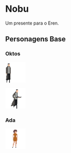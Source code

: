 
  

# Nobu

  

  

Um presente para o Eren.

  

  

## Personagens Base

  

### Oktos


![](https://github.com/uigormarshall/Nobu/blob/ba9a7a32a3a4dc8088dd3b2824fe09f60790a7fd/sketchbook/personagens/oktos/idle/oktos-v2-idle.gif?raw=true")

   ![](https://github.com/uigormarshall/Nobu/blob/ba9a7a32a3a4dc8088dd3b2824fe09f60790a7fd/sketchbook/personagens/oktos/run/oktos-v2-run-with-weapon_shotgun.gif?raw=true")


  

### Ada

  

![](https://github.com/uigormarshall/Nobu/blob/8f085a06cb7ba2aebe3e32cf7cf9a53712ab213b/sketchbook/personagens/adam/ada_v1.gif?raw=true")